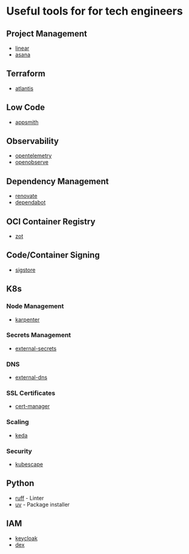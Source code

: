 # Useful tools for for tech engineers

## Project Management
- [linear](https://linear.app/)
- [asana](https://asana.com/)

## Terraform
- [atlantis](https://www.runatlantis.io/)

## Low Code
- [appsmith](https://www.appsmith.com/)

## Observability
- [opentelemetry](https://opentelemetry.io/)
- [openobserve](https://github.com/openobserve/openobserve)

## Dependency Management
- [renovate](https://docs.renovatebot.com/)
- [dependabot](https://github.com/dependabot)

## OCI Container Registry
- [zot](https://github.com/project-zot/zot)

## Code/Container Signing
- [sigstore](https://www.sigstore.dev/)


## K8s
### Node Management
- [karpenter](https://karpenter.sh/)

### Secrets Management
- [external-secrets](https://github.com/external-secrets/external-secrets)

### DNS
- [external-dns](https://github.com/kubernetes-sigs/external-dns)

### SSL Certificates
- [cert-manager](https://github.com/cert-manager/cert-manager)

### Scaling
- [keda](https://keda.sh/)

### Security
- [kubescape](https://github.com/kubescape/kubescape)


## Python
- [ruff](https://astral.sh/ruff) - Linter
- [uv](https://github.com/astral-sh/uv) - Package installer


## IAM
- [keycloak](https://www.keycloak.org/)
- [dex](https://github.com/dexidp/dex)
